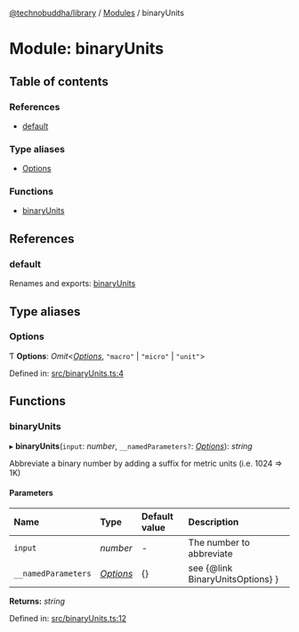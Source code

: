 [@technobuddha/library](../..) / [Modules](../Modules.md) / binaryUnits

# Module: binaryUnits

## Table of contents

### References

- [default](binaryunits.md#default)

### Type aliases

- [Options](binaryunits.md#options)

### Functions

- [binaryUnits](binaryunits.md#binaryunits)

## References

### default

Renames and exports: [binaryUnits](binaryunits.md#binaryunits)

## Type aliases

### Options

Ƭ **Options**: *Omit*<[*Options*](metricunits.md#options), ``"macro"`` \| ``"micro"`` \| ``"unit"``\>

Defined in: [src/binaryUnits.ts:4](../src/binaryUnits.ts#L4)

## Functions

### binaryUnits

▸ **binaryUnits**(`input`: *number*, `__namedParameters?`: [*Options*](binaryunits.md#options)): *string*

Abbreviate a binary number by adding a suffix for metric units (i.e. 1024 => 1K)

#### Parameters

| Name | Type | Default value | Description |
| :------ | :------ | :------ | :------ |
| `input` | *number* | - | The number to abbreviate |
| `__namedParameters` | [*Options*](binaryunits.md#options) | {} | see {@link BinaryUnitsOptions} } |

**Returns:** *string*

Defined in: [src/binaryUnits.ts:12](../src/binaryUnits.ts#L12)
